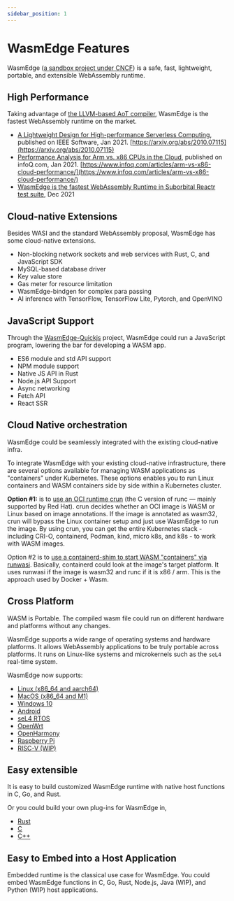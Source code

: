 ```yaml
---
sidebar_position: 1
---
```


# WasmEdge Features

WasmEdge ([a sandbox project under CNCF](https://www.cncf.io/projects/wasmedge/)) is a safe, fast, lightweight, portable, and extensible WebAssembly runtime.

## High Performance

Taking advantage of [the LLVM-based AoT compiler](../build-and-run/aot), WasmEdge is the fastest WebAssembly runtime on the market.

- [A Lightweight Design for High-performance Serverless Computing](https://arxiv.org/abs/2010.07115), published on IEEE Software, Jan 2021. [https://arxiv.org/abs/2010.07115](https://arxiv.org/abs/2010.07115)
- [Performance Analysis for Arm vs. x86 CPUs in the Cloud](https://www.infoq.com/articles/arm-vs-x86-cloud-performance/), published on infoQ.com, Jan 2021. [https://www.infoq.com/articles/arm-vs-x86-cloud-performance/](https://www.infoq.com/articles/arm-vs-x86-cloud-performance/)
- [WasmEdge is the fastest WebAssembly Runtime in Suborbital Reactr test suite](https://blog.suborbital.dev/suborbital-wasmedge), Dec 2021

## Cloud-native Extensions

Besides WASI and the standard WebAssembly proposal, WasmEdge has some cloud-native extensions.

- Non-blocking network sockets and web services with Rust, C, and JavaScript SDK
- MySQL-based database driver
- Key value store
- Gas meter for resource limitation
- WasmEdge-bindgen for complex para passing
- AI inference with TensorFlow, TensorFlow Lite, Pytorch, and OpenVINO

## JavaScript Support

Through the [WasmEdge-Quickjs](https://github.com/second-state/wasmedge-quickjs) project, WasmEdge could run a JavaScript program, lowering the bar for developing a WASM app.

- ES6 module and std API support
- NPM module support
- Native JS API in Rust
- Node.js API Support
- Async networking
- Fetch API
- React SSR

## Cloud Native orchestration

WasmEdge could be seamlessly integrated with the existing cloud-native infra.

To integrate WasmEdge with your existing cloud-native infrastructure, there are several options available for managing WASM applications as "containers" under Kubernetes. These options enables you to run Linux containers and WASM containers side by side within a Kubernetes cluster.

**Option #1:** is to [use an OCI runtime crun](../../develop/deploy/oci-runtime/crun.md) (the C version of runc — mainly supported by Red Hat). crun decides whether an OCI image is WASM or Linux based on image annotations. If the image is annotated as wasm32, crun will bypass the Linux container setup and just use WasmEdge to run the image. By using crun, you can get the entire Kubernetes stack - including CRI-O, containerd, Podman, kind, micro k8s, and k8s - to work with WASM images.

Option #2 is to [use a containerd-shim to start WASM "containers" via runwasi](../../develop/deploy/cri-runtime/containerd.md). Basically, containerd could look at the image's target platform. It uses runwasi if the image is wasm32 and runc if it is x86 / arm. This is the approach used by Docker + Wasm.

## Cross Platform

WASM is Portable. The compiled wasm file could run on different hardware and platforms without any changes.

WasmEdge supports a wide range of operating systems and hardware platforms. It allows WebAssembly applications to be truly portable across platforms. It runs on Linux-like systems and microkernels such as the `seL4` real-time system.

WasmEdge now supports:

- [Linux (x86_64 and aarch64)](../../contribute/source/os/linux.md)
- [MacOS (x86_64 and M1)](../../contribute/source/os/macos.md)
- [Windows 10](../../contribute/source/os/windows.md)
- [Android](/category/build-and-run-wasmedge-on-android)
- [seL4 RTOS](../../contribute/source/os/sel4.md)
- [OpenWrt](../../contribute/source/os/openwrt.md)
- [OpenHarmony](../../contribute/source/os/openharmony.md)
- [Raspberry Pi](../../contribute/source/os/raspberrypi.md)
- [RISC-V (WIP)](../../contribute/source/os/riscv64.md)

## Easy extensible

It is easy to build customized WasmEdge runtime with native host functions in C, Go, and Rust.

Or you could build your own plug-ins for WasmEdge in,

- [Rust](../../contribute/plugin/develop_plugin_rustsdk)
- [C](../../contribute/plugin/develop_plugin_c)
- [C++](../../contribute/plugin/develop_plugin_cpp)

## Easy to Embed into a Host Application

Embedded runtime is the classical use case for WasmEdge. You could embed WasmEdge functions in C, Go, Rust, Node.js, Java (WIP), and Python (WIP) host applications.
